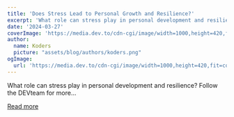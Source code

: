 ```yaml
---
title: 'Does Stress Lead to Personal Growth and Resilience?'
excerpt: 'What role can stress play in personal development and resilience?   Follow the DEVteam for more...'
date: '2024-03-27'
coverImage: 'https://media.dev.to/cdn-cgi/image/width=1000,height=420,fit=cover,gravity=auto,format=auto/https%3A%2F%2Fdev-to-uploads.s3.amazonaws.com%2Fuploads%2Farticles%2F9m9cilxxtnr1oecdgh45.png'
author:
  name: Koders
  picture: "assets/blog/authors/koders.png"
ogImage:
  url: 'https://media.dev.to/cdn-cgi/image/width=1000,height=420,fit=cover,gravity=auto,format=auto/https%3A%2F%2Fdev-to-uploads.s3.amazonaws.com%2Fuploads%2Farticles%2F9m9cilxxtnr1oecdgh45.png'
---
```


What role can stress play in personal development and resilience?   Follow the DEVteam for more...

[Read more](https://dev.to/devteam/does-stress-lead-to-personal-growth-and-resilience-44e0)
